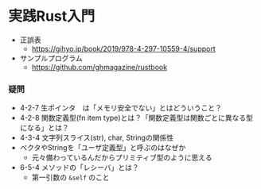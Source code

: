 実践Rust入門
===========

- 正誤表
  - https://gihyo.jp/book/2019/978-4-297-10559-4/support
- サンプルプログラム
  - https://github.com/ghmagazine/rustbook


### 疑問

- 4-2-7 生ポインタ　は「メモリ安全でない」とはどういうこと？
- 4-2-8 関数定義型(fn item type)とは？「関数定義型は関数ごとに異なる型になる」とは？
- 4-3-4 文字列スライス(str), char, Stringの関係性
- ベクタやStringを「ユーザ定義型」と呼ぶのはなぜか
  - 元々備わっているんだからプリミティブ型のように思える
- 6-5-4 メソッドの「レシーバ」とは？
  - 第一引数の `&self` のこと
